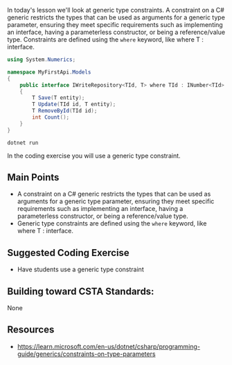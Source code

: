 In today's lesson we'll look at generic type constraints. A constraint on a C# generic restricts the types that can be used as arguments for a generic type parameter, ensuring they meet specific requirements such as implementing an interface, having a parameterless constructor, or being a reference/value type. Constraints are defined using the `where` keyword, like where T : interface.

``` cs
using System.Numerics;

namespace MyFirstApi.Models
{
    public interface IWriteRepository<TId, T> where TId : INumber<TId>
    {
        T Save(T entity);
        T Update(TId id, T entity);
        T RemoveById(TId id);
        int Count();
    }
}
```

`dotnet run`

In the coding exercise you will use a generic type constraint.

## Main Points
- A constraint on a C# generic restricts the types that can be used as arguments for a generic type parameter, ensuring they meet specific requirements such as implementing an interface, having a parameterless constructor, or being a reference/value type. 
- Generic type constraints are defined using the `where` keyword, like where T : interface.

## Suggested Coding Exercise
- Have students use a generic type constraint

## Building toward CSTA Standards:
None

## Resources
- https://learn.microsoft.com/en-us/dotnet/csharp/programming-guide/generics/constraints-on-type-parameters